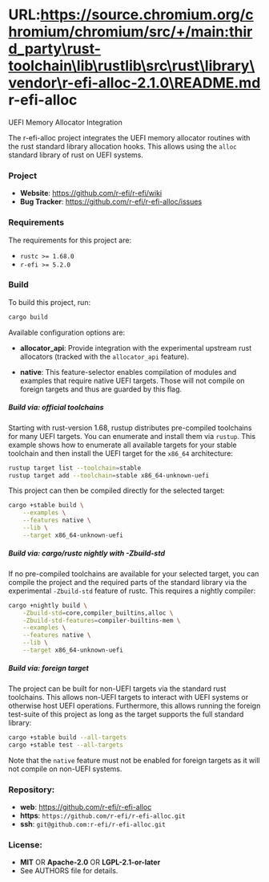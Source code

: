 URL:https://source.chromium.org/chromium/chromium/src/+/main:third_party\rust-toolchain\lib\rustlib\src\rust\library\vendor\r-efi-alloc-2.1.0\README.md
r-efi-alloc
===========

UEFI Memory Allocator Integration

The r-efi-alloc project integrates the UEFI memory allocator routines with the
rust standard library allocation hooks. This allows using the `alloc` standard
library of rust on UEFI systems.

### Project

 * **Website**: <https://github.com/r-efi/r-efi/wiki>
 * **Bug Tracker**: <https://github.com/r-efi/r-efi-alloc/issues>

### Requirements

The requirements for this project are:

 * `rustc >= 1.68.0`
 * `r-efi >= 5.2.0`

### Build

To build this project, run:

```sh
cargo build
```

Available configuration options are:

 * **allocator_api**: Provide integration with the experimental upstream rust
                      allocators (tracked with the `allocator_api` feature).

 * **native**: This feature-selector enables compilation of modules and
               examples that require native UEFI targets. Those will not
               compile on foreign targets and thus are guarded by this flag.

##### Build via: official toolchains

Starting with rust-version 1.68, rustup distributes pre-compiled toolchains for
many UEFI targets. You can enumerate and install them via `rustup`. This
example shows how to enumerate all available targets for your stable toolchain
and then install the UEFI target for the `x86_64` architecture:

```sh
rustup target list --toolchain=stable
rustup target add --toolchain=stable x86_64-unknown-uefi
```

This project can then be compiled directly for the selected target:

```sh
cargo +stable build \
    --examples \
    --features native \
    --lib \
    --target x86_64-unknown-uefi
```

##### Build via: cargo/rustc nightly with -Zbuild-std

If no pre-compiled toolchains are available for your selected target, you can
compile the project and the required parts of the standard library via the
experimental `-Zbuild-std` feature of rustc. This requires a nightly compiler:

```sh
cargo +nightly build \
    -Zbuild-std=core,compiler_builtins,alloc \
    -Zbuild-std-features=compiler-builtins-mem \
    --examples \
    --features native \
    --lib \
    --target x86_64-unknown-uefi
```

##### Build via: foreign target

The project can be built for non-UEFI targets via the standard rust toolchains.
This allows non-UEFI targets to interact with UEFI systems or otherwise host
UEFI operations. Furthermore, this allows running the foreign test-suite of
this project as long as the target supports the full standard library:

```sh
cargo +stable build --all-targets
cargo +stable test --all-targets
```

Note that the `native` feature must not be enabled for foreign targets as it
will not compile on non-UEFI systems.

### Repository:

 - **web**:   <https://github.com/r-efi/r-efi-alloc>
 - **https**: `https://github.com/r-efi/r-efi-alloc.git`
 - **ssh**:   `git@github.com:r-efi/r-efi-alloc.git`

### License:

 - **MIT** OR **Apache-2.0** OR **LGPL-2.1-or-later**
 - See AUTHORS file for details.
